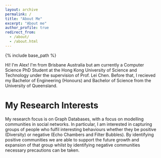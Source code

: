 ```yaml
---
layout: archive
permalink: /
title: "About Me"
excerpt: "About me"
author_profile: true
redirect_from: 
  - /about/
  - /about.html
---
```


{% include base_path %}

Hi! I'm Alex! I'm from Brisbane Australia but am currently a Computer Science PhD Student at the Hong Kong University of Science and Technology under the supervision of Prof. Lei Chen. Before that, I recieved my Bachelor of Engineering (Honours) and Bachelor of Science from the University of Queensland.

My Research Interests
======
My research focus is on Graph Databases, with a focus on modelling communities in social networks. In particular, I am interested in capturing groups of people who fulfil interesting behaviours whether they be positive (Diversity) or negative (Echo Chambers and Filter Bubbles). By identifying positive communities we are able to support the future growth and expansion of that group whilst by identifying negative communities necessary precautions can be taken.
